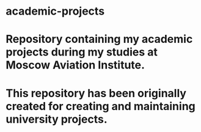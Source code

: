 # academic-projects
# Repository containing my academic projects during my studies at Moscow Aviation Institute.
# This repository has been originally created for creating and maintaining university projects.
